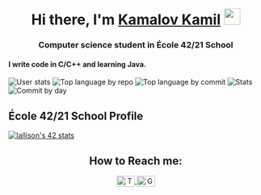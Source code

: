 <h1 align="center">Hi there, I'm <a href="https://t.me/lallison21" target="_blank">Kamalov Kamil</a>
  <img src="https://github.com/blackcater/blackcater/raw/main/images/Hi.gif" height="32"/></h1>
  <h3 align="center">Computer science student in École 42/21 School</h3>
  
  <h4 aling="right">I write code in C/C++ and learning Java.</h4>
  
![User stats](https://github-profile-summary-cards.vercel.app/api/cards/profile-details?username=lallison21&theme=solarized_dark)
![Top language by repo](https://github-profile-summary-cards.vercel.app/api/cards/repos-per-language?username=lallison21&theme=solarized_dark)
![Top language by commit](https://github-profile-summary-cards.vercel.app/api/cards/most-commit-language?username=lallison21&theme=solarized_dark)
![Stats](https://github-profile-summary-cards.vercel.app/api/cards/stats?username=lallison21&theme=solarized_dark)
![Commit by day](https://github-profile-summary-cards.vercel.app/api/cards/productive-time?username=lallison21&theme=solarized_dark)

## École 42/21 School Profile
[![lallison's 42 stats](https://badge42.vercel.app/api/v2/cl6as00oj000609i1bew19y9x/stats?cursusId=21&coalitionId=103)](https://github.com/JaeSeoKim/badge42)

<h2 align="center">How to Reach me:</h2> 
<p align="center" target="blank">
<a href="https://t.me/lallison21">
  <img alt="Telegram" width="36px" height="22" align="center" src="https://cdn.jsdelivr.net/npm/simple-icons@v3/icons/telegram.svg" >
</a>
<a href="mailto:kamil17121998@gmail.com">
  <img alt="Gmail" width="36px" height="22" align="center" src="https://cdn.jsdelivr.net/npm/simple-icons@3.13.0/icons/gmail.svg" >
</a>
</p>
